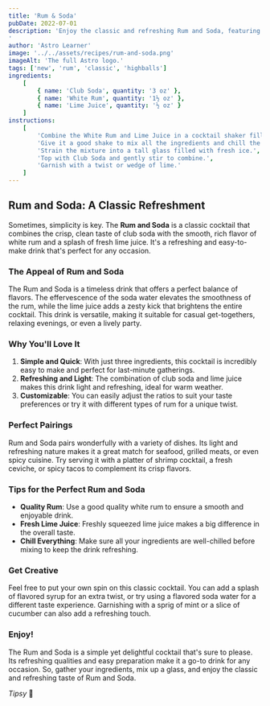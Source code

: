 ```yaml
---
title: 'Rum & Soda'
pubDate: 2022-07-01
description: 'Enjoy the classic and refreshing Rum and Soda, featuring white rum, lime juice, and club soda for a light and invigorating cocktail.
'
author: 'Astro Learner'
image: '../../assets/recipes/rum-and-soda.png'
imageAlt: 'The full Astro logo.'
tags: ['new', 'rum', 'classic', 'highballs']
ingredients:
    [
        { name: 'Club Soda', quantity: '3 oz' },
        { name: 'White Rum', quantity: '1½ oz' },
        { name: 'Lime Juice', quantity: '½ oz' }
    ]
instructions:
    [
        'Combine the White Rum and Lime Juice in a cocktail shaker filled with ice.',
        'Give it a good shake to mix all the ingredients and chill the drink.',
        'Strain the mixture into a tall glass filled with fresh ice.',
        'Top with Club Soda and gently stir to combine.',
        'Garnish with a twist or wedge of lime.'
    ]
---
```


## Rum and Soda: A Classic Refreshment

Sometimes, simplicity is key. The **Rum and Soda** is a classic cocktail that combines the crisp, clean taste of club soda with the smooth, rich flavor of white rum and a splash of fresh lime juice. It's a refreshing and easy-to-make drink that's perfect for any occasion.

### The Appeal of Rum and Soda

The Rum and Soda is a timeless drink that offers a perfect balance of flavors. The effervescence of the soda water elevates the smoothness of the rum, while the lime juice adds a zesty kick that brightens the entire cocktail. This drink is versatile, making it suitable for casual get-togethers, relaxing evenings, or even a lively party.

### Why You'll Love It

1. **Simple and Quick**: With just three ingredients, this cocktail is incredibly easy to make and perfect for last-minute gatherings.
2. **Refreshing and Light**: The combination of club soda and lime juice makes this drink light and refreshing, ideal for warm weather.
3. **Customizable**: You can easily adjust the ratios to suit your taste preferences or try it with different types of rum for a unique twist.

### Perfect Pairings

Rum and Soda pairs wonderfully with a variety of dishes. Its light and refreshing nature makes it a great match for seafood, grilled meats, or even spicy cuisine. Try serving it with a platter of shrimp cocktail, a fresh ceviche, or spicy tacos to complement its crisp flavors.

### Tips for the Perfect Rum and Soda

-   **Quality Rum**: Use a good quality white rum to ensure a smooth and enjoyable drink.
-   **Fresh Lime Juice**: Freshly squeezed lime juice makes a big difference in the overall taste.
-   **Chill Everything**: Make sure all your ingredients are well-chilled before mixing to keep the drink refreshing.

### Get Creative

Feel free to put your own spin on this classic cocktail. You can add a splash of flavored syrup for an extra twist, or try using a flavored soda water for a different taste experience. Garnishing with a sprig of mint or a slice of cucumber can also add a refreshing touch.

### Enjoy!

The Rum and Soda is a simple yet delightful cocktail that's sure to please. Its refreshing qualities and easy preparation make it a go-to drink for any occasion. So, gather your ingredients, mix up a glass, and enjoy the classic and refreshing taste of Rum and Soda.

_Tipsy_ 🥂

